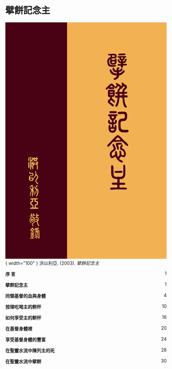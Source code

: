 # 擘餅記念主
![](../images/cover/擘餅記念主.webp){ width="100" }
洪以利亞. (2003). *擘餅記念主*

**序 言** <span style="float: right;">1</span>

**擘餅記念主** <span style="float: right;">1</span>

**同領基督的血與身體** <span style="float: right;">4</span>

**按理吃喝主的餅杯** <span style="float: right;">10</span>

**如何享受主的餅杯** <span style="float: right;">16</span>

**在基督身體裡** <span style="float: right;">20</span>

**享受基督身體的豐富** <span style="float: right;">24</span>

**在聖靈水流中陳列主的死** <span style="float: right;">28</span>

**在聖靈水流中擘餅** <span style="float: right;">30</span>
